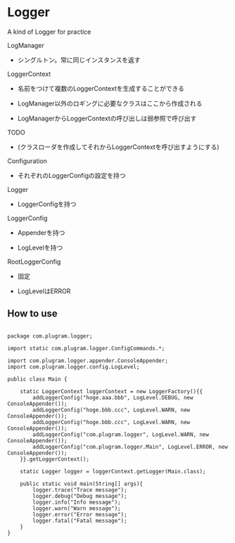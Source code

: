 Logger
======

A kind of Logger for practice

LogManager

  - シングルトン。常に同じインスタンスを返す

LoggerContext

  - 名前をつけて複数のLoggerContextを生成することができる

  - LogManager以外のロギングに必要なクラスはここから作成される

  - LogManagerからLoggerContextの呼び出しは弱参照で呼び出す


TODO

  - (クラスローダを作成してそれからLoggerContextを呼び出すようにする)



Configuration

  - それぞれのLoggerConfigの設定を持つ


Logger

  - LoggerConfigを持つ


LoggerConfig

  - Appenderを持つ

  - LogLevelを持つ


RootLoggerConfig

  - 固定

  - LogLevelはERROR



How to use
-------------

<pre><code>
package com.plugram.logger;

import static com.plugram.logger.ConfigCommands.*;

import com.plugram.logger.appender.ConsoleAppender;
import com.plugram.logger.config.LogLevel;

public class Main {

	static LoggerContext loggerContext = new LoggerFactory(){{
		addLoggerConfig("hoge.aaa.bbb", LogLevel.DEBUG, new ConsoleAppender());
		addLoggerConfig("hoge.bbb.ccc", LogLevel.WARN, new ConsoleAppender());
		addLoggerConfig("hoge.bbb.ccc", LogLevel.WARN, new ConsoleAppender());
		addLoggerConfig("com.plugram.logger", LogLevel.WARN, new ConsoleAppender());
		addLoggerConfig("com.plugram.logger.Main", LogLevel.ERROR, new ConsoleAppender());
	}}.getLoggerContext();
	
	static Logger logger = loggerContext.getLogger(Main.class);
	
	public static void main(String[] args){
		logger.trace("Trace message");
		logger.debug("Debug message");
		logger.info("Info message");
		logger.warn("Warn message");
		logger.error("Error message");
		logger.fatal("Fatal message");
	}
}
</code></pre>
